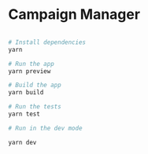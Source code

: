 # Campaign Manager

```bash

# Install dependencies
yarn

# Run the app
yarn preview

# Build the app
yarn build

# Run the tests
yarn test

# Run in the dev mode

yarn dev

```
